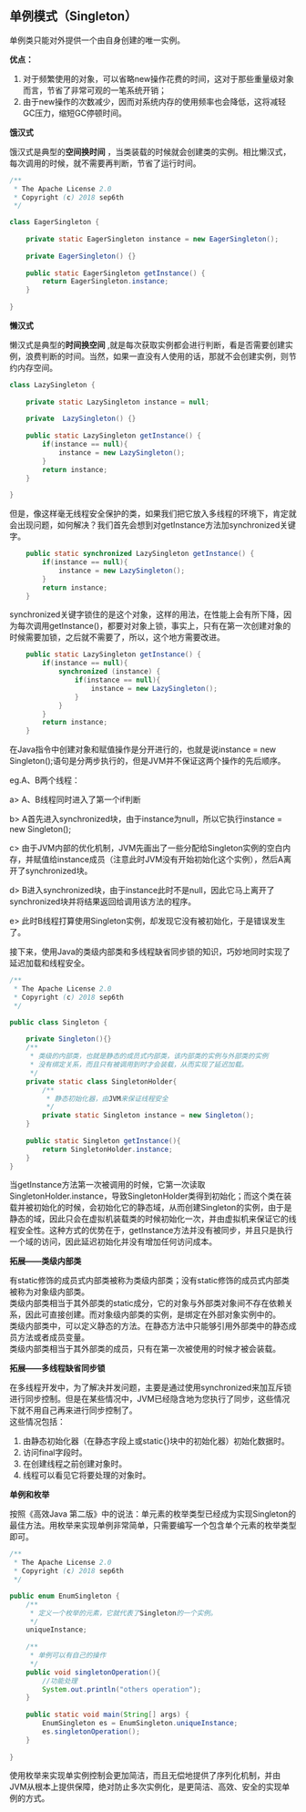 ## 单例模式（Singleton）

单例类只能对外提供一个由自身创建的唯一实例。

**优点：**  
1. 对于频繁使用的对象，可以省略new操作花费的时间，这对于那些重量级对象而言，节省了非常可观的一笔系统开销；  
2. 由于new操作的次数减少，因而对系统内存的使用频率也会降低，这将减轻GC压力，缩短GC停顿时间。  

**饿汉式**  

饿汉式是典型的**空间换时间**  ，当类装载的时候就会创建类的实例。相比懒汉式，每次调用的时候，就不需要再判断，节省了运行时间。  

```java
/** 
 * The Apache License 2.0
 * Copyright (c) 2018 sep6th
 */

class EagerSingleton {
	
	private static EagerSingleton instance = new EagerSingleton();
	
	private EagerSingleton() {}
	
	public static EagerSingleton getInstance() {
		return EagerSingleton.instance;
	}
	
}
```
**懒汉式**  

懒汉式是典型的**时间换空间**  ,就是每次获取实例都会进行判断，看是否需要创建实例，浪费判断的时间。当然，如果一直没有人使用的话，那就不会创建实例，则节约内存空间。


```java
class LazySingleton {
	
	private static LazySingleton instance = null;
	
	private  LazySingleton() {}
	
	public static LazySingleton getInstance() {
		if(instance == null){
			instance = new LazySingleton();
		}
		return instance;
	}
	
}
```
但是，像这样毫无线程安全保护的类，如果我们把它放入多线程的环境下，肯定就会出现问题，如何解决？我们首先会想到对getInstance方法加synchronized关键字。  

```java
	public static synchronized LazySingleton getInstance() {
		if(instance == null){
			instance = new LazySingleton();
		}
		return instance;
	}

```
synchronized关键字锁住的是这个对象，这样的用法，在性能上会有所下降，因为每次调用getInstance()，都要对对象上锁，事实上，只有在第一次创建对象的时候需要加锁，之后就不需要了，所以，这个地方需要改进。  


```java
	public static LazySingleton getInstance() {
		if(instance == null){
			synchronized (instance) {
				if(instance == null){
					instance = new LazySingleton();
				}
			}
		}
		return instance;
	}
```

在Java指令中创建对象和赋值操作是分开进行的，也就是说instance = new Singleton();语句是分两步执行的，但是JVM并不保证这两个操作的先后顺序。  

eg.A、B两个线程：  

a> A、B线程同时进入了第一个if判断

b> A首先进入synchronized块，由于instance为null，所以它执行instance = new Singleton();  

c> 由于JVM内部的优化机制，JVM先画出了一些分配给Singleton实例的空白内存，并赋值给instance成员（注意此时JVM没有开始初始化这个实例），然后A离开了synchronized块。  

d> B进入synchronized块，由于instance此时不是null，因此它马上离开了synchronized块并将结果返回给调用该方法的程序。  

e> 此时B线程打算使用Singleton实例，却发现它没有被初始化，于是错误发生了。  

接下来，使用Java的类级内部类和多线程缺省同步锁的知识，巧妙地同时实现了延迟加载和线程安全。

```java
/** 
 * The Apache License 2.0
 * Copyright (c) 2018 sep6th
 */

public class Singleton {  
    
    private Singleton(){}  
    /** 
     * 类级的内部类，也就是静态的成员式内部类，该内部类的实例与外部类的实例 
     * 没有绑定关系，而且只有被调用到时才会装载，从而实现了延迟加载。 
     */  
    private static class SingletonHolder{  
        /** 
         * 静态初始化器，由JVM来保证线程安全 
         */  
        private static Singleton instance = new Singleton();  
    }  
      
    public static Singleton getInstance(){  
        return SingletonHolder.instance;  
    }  
}
```
当getInstance方法第一次被调用的时候，它第一次读取SingletonHolder.instance，导致SingletonHolder类得到初始化；而这个类在装载并被初始化的时候，会初始化它的静态域，从而创建Singleton的实例，由于是静态的域，因此只会在虚拟机装载类的时候初始化一次，并由虚拟机来保证它的线程安全性。这种方式的优势在于，getInstance方法并没有被同步，并且只是执行一个域的访问，因此延迟初始化并没有增加任何访问成本。

**拓展——类级内部类**  
 
有static修饰的成员式内部类被称为类级内部类；没有static修饰的成员式内部类被称为对象级内部类。  
类级内部类相当于其外部类的static成分，它的对象与外部类对象间不存在依赖关系，因此可直接创建。而对象级内部类的实例，是绑定在外部对象实例中的。  
类级内部类中，可以定义静态的方法。在静态方法中只能够引用外部类中的静态成员方法或者成员变量。  
类级内部类相当于其外部类的成员，只有在第一次被使用的时候才被会装载。  

**拓展——多线程缺省同步锁**  

在多线程开发中，为了解决并发问题，主要是通过使用synchronized来加互斥锁进行同步控制。但是在某些情况中，JVM已经隐含地为您执行了同步，这些情况下就不用自己再来进行同步控制了。  
这些情况包括：  
1. 由静态初始化器（在静态字段上或static{}块中的初始化器）初始化数据时。  
2. 访问final字段时。  
3. 在创建线程之前创建对象时。  
4. 线程可以看见它将要处理的对象时。  

**单例和枚举**  

按照《高效Java 第二版》中的说法：单元素的枚举类型已经成为实现Singleton的最佳方法。用枚举来实现单例非常简单，只需要编写一个包含单个元素的枚举类型即可。  

```java
/** 
 * The Apache License 2.0
 * Copyright (c) 2018 sep6th
 */

public enum EnumSingleton {  
    /** 
     * 定义一个枚举的元素，它就代表了Singleton的一个实例。 
     */  
    uniqueInstance;  
      
    /** 
     * 单例可以有自己的操作 
     */  
    public void singletonOperation(){  
        //功能处理  
    	System.out.println("others operation");
    } 
    
    public static void main(String[] args) {
    	EnumSingleton es = EnumSingleton.uniqueInstance;
    	es.singletonOperation();
    }  
    
} 
```
使用枚举来实现单实例控制会更加简洁，而且无偿地提供了序列化机制，并由JVM从根本上提供保障，绝对防止多次实例化，是更简洁、高效、安全的实现单例的方式。
